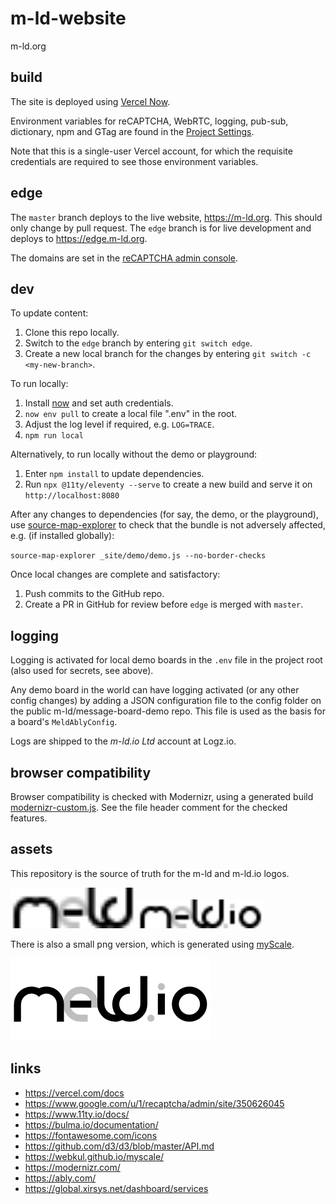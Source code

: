 # m-ld-website
m-ld.org

## build
The site is deployed using [Vercel Now](https://vercel.com/docs).

Environment variables for reCAPTCHA, WebRTC, logging, pub-sub, dictionary, npm
and GTag are found in the
[Project&nbsp;Settings](https://vercel.com/m-ld/m-ld-website/settings/environment-variables).

Note that this is a single-user Vercel account, for which the requisite credentials are required to see those environment variables.

## edge
The `master` branch deploys to the live website, https://m-ld.org. This should
only change by pull request. The `edge` branch is for live development and
deploys to https://edge.m-ld.org.

The domains are set in the [reCAPTCHA admin
console](https://www.google.com/u/1/recaptcha/admin/site/350626045).

## dev
To update content:
1. Clone this repo locally.
1. Switch to the `edge` branch by entering `git switch edge`.
1. Create a new local branch for the changes by entering `git switch -c <my-new-branch>`.

To run locally:
1. Install [now](https://vercel.com/download) and set auth credentials.
1. `now env pull` to create a local file ".env" in the root.
1. Adjust the log level if required, e.g. `LOG=TRACE`.
1. `npm run local`

Alternatively, to run locally without the demo or playground:
1. Enter `npm install` to update dependencies.
1. Run `npx @11ty/eleventy --serve` to create a new build and serve it on `http://localhost:8080`

After any changes to dependencies (for say, the demo, or the playground), use
[source-map-explorer](https://github.com/danvk/source-map-explorer) to check
that the bundle is not adversely affected, e.g. (if installed globally):

`source-map-explorer _site/demo/demo.js --no-border-checks`

Once local changes are complete and satisfactory:
1. Push commits to the GitHub repo.
1. Create a PR in GitHub for review before `edge` is merged with `master`.

## logging
Logging is activated for local demo boards in the `.env` file in the project
root (also used for secrets, see above).

Any demo board in the world can have logging activated (or any other config changes)
by adding a JSON configuration file to the config folder on the public
m-ld/message-board-demo repo. This file is used as the basis for a board's
`MeldAblyConfig`.

Logs are shipped to the _m-ld.io Ltd_ account at Logz.io.

## browser compatibility
Browser compatibility is checked with Modernizr, using a generated build
[modernizr-custom.js](src/modernizr-custom.js). See the file header comment
for the checked features.

## assets
This repository is the source of truth for the m-ld and m-ld.io logos.

<img src="src/m-ld.svg" alt="m-ld" width="200"/>
<img src="src/m-ld.io.svg" alt="m-ld.io" width="200"/>

There is also a small png version, which is generated using
[myScale](https://webkul.github.io/myscale/).

<img src="src/m-ld.io.small.png" alt="m-ld.io small"/>

## links
* https://vercel.com/docs
* https://www.google.com/u/1/recaptcha/admin/site/350626045
* https://www.11ty.io/docs/
* https://bulma.io/documentation/
* https://fontawesome.com/icons
* https://github.com/d3/d3/blob/master/API.md
* https://webkul.github.io/myscale/
* https://modernizr.com/
* https://ably.com/
* https://global.xirsys.net/dashboard/services